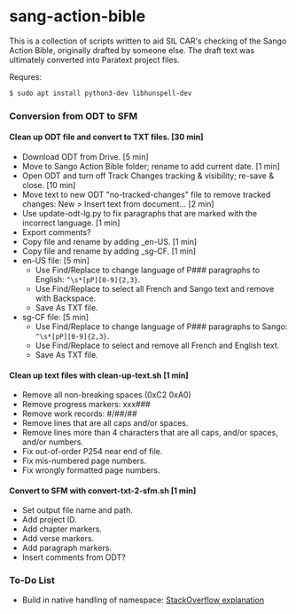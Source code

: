 # sang-action-bible

This is a collection of scripts written to aid SIL CAR's checking of the Sango Action Bible, originally drafted by someone else. The draft text was ultimately converted into Paratext project files.

Requres:
```bash
$ sudo apt install python3-dev libhunspell-dev
```

### Conversion from ODT to SFM

#### Clean up ODT file and convert to TXT files. [30 min]

- Download ODT from Drive. [5 min]
- Move to Sango Action Bible folder; rename to add current date. [1 min]
- Open ODT and turn off Track Changes tracking & visibility; re-save & close. [10 min]
- Move text to new ODT "no-tracked-changes" file to remove tracked changes: New > Insert text from document... [2 min]
- Use update-odt-lg.py to fix paragraphs that are marked with the incorrect language. [1 min]
- Export comments?
- Copy file and rename by adding _en-US. [1 min]
- Copy file and rename by adding _sg-CF. [1 min]
- en-US file: [5 min]
  - Use Find/Replace to change language of P### paragraphs to English: ```^\s*[pP][0-9]{2,3}```.
  - Use Find/Replace to select all French and Sango text and remove with Backspace.
  - Save As TXT file.
- sg-CF file: [5 min]
  - Use Find/Replace to change language of P### paragraphs to Sango: ```^\s*[pP][0-9]{2,3}```.
  - Use Find/Replace to select and remove all French and English text.
  - Save As TXT file.

#### Clean up text files with clean-up-text.sh [1 min]

- Remove all non-breaking spaces (0xC2 0xA0)
- Remove progress markers: xxx###
- Remove work records: #/##/##
- Remove lines that are all caps and/or spaces.
- Remove lines more than 4 characters that are all caps, and/or spaces, and/or numbers.
- Fix out-of-order P254 near end of file.
- Fix mis-numbered page numbers.
- Fix wrongly formatted page numbers.

#### Convert to SFM with convert-txt-2-sfm.sh [1 min]

- Set output file name and path.
- Add project ID.
- Add chapter markers.
- Add verse markers.
- Add paragraph markers.
- Insert comments from ODT?

### To-Do List
- Build in native handling of namespace: [StackOverflow explanation](https://stackoverflow.com/questions/14853243/parsing-xml-with-namespace-in-python-via-elementtree#14853417)
